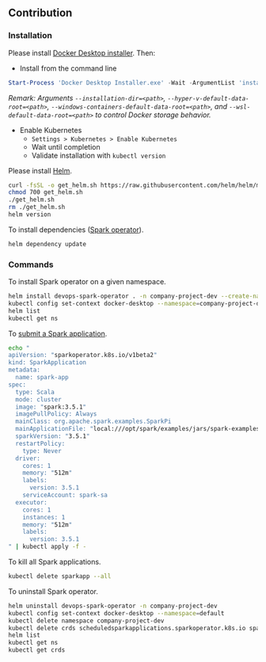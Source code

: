 ## Contribution

### Installation

Please install [Docker Desktop installer](https://docs.docker.com/desktop/install/windows-install/). Then:

- Install from the command line

```powershell
Start-Process 'Docker Desktop Installer.exe' -Wait -ArgumentList 'install', '--accept-license', '--installation-dir=D:\Application\Docker\installation-dir', '--hyper-v-default-data-root=D:\Application\Docker\hyper-v-default-data-root', '--windows-containers-default-data-root=D:\Application\Docker\windows-containers-default-data-root', '--wsl-default-data-root=D:\Application\Docker\wsl-default-data-root'
```

_Remark: Arguments `--installation-dir=<path>`, `--hyper-v-default-data-root=<path>`, `--windows-containers-default-data-root=<path>`, and `--wsl-default-data-root=<path>` to control Docker storage behavior._

- Enable Kubernetes
  - `Settings > Kubernetes > Enable Kubernetes`
  - Wait until completion
  - Validate installation with `kubectl version`

Please install [Helm](https://github.com/helm/helm/releases).

```bash
curl -fsSL -o get_helm.sh https://raw.githubusercontent.com/helm/helm/main/scripts/get-helm-3
chmod 700 get_helm.sh
./get_helm.sh
rm ./get_helm.sh
helm version
```

To install dependencies ([Spark operator](https://github.com/kubeflow/spark-operator)).

```bash
helm dependency update
```

### Commands

To install Spark operator on a given namespace.

```bash
helm install devops-spark-operator . -n company-project-dev --create-namespace
kubectl config set-context docker-desktop --namespace=company-project-dev
helm list
kubectl get ns
```

To [submit a Spark application](https://github.com/kubeflow/spark-operator/blob/master/docs/user-guide.md).

```bash
echo "
apiVersion: "sparkoperator.k8s.io/v1beta2"
kind: SparkApplication
metadata:
  name: spark-app
spec:
  type: Scala
  mode: cluster
  image: "spark:3.5.1"
  imagePullPolicy: Always
  mainClass: org.apache.spark.examples.SparkPi
  mainApplicationFile: "local:///opt/spark/examples/jars/spark-examples_2.12-3.5.1.jar"
  sparkVersion: "3.5.1"
  restartPolicy:
    type: Never
  driver:
    cores: 1
    memory: "512m"
    labels:
      version: 3.5.1
    serviceAccount: spark-sa
  executor:
    cores: 1
    instances: 1
    memory: "512m"
    labels:
      version: 3.5.1
" | kubectl apply -f -
```

To kill all Spark applications.

```bash
kubectl delete sparkapp --all
```

To uninstall Spark operator.

```bash
helm uninstall devops-spark-operator -n company-project-dev
kubectl config set-context docker-desktop --namespace=default
kubectl delete namespace company-project-dev
kubectl delete crds scheduledsparkapplications.sparkoperator.k8s.io sparkapplications.sparkoperator.k8s.io
helm list
kubectl get ns
kubectl get crds
```

